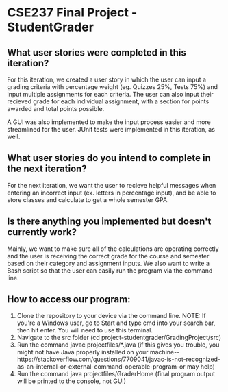 <h1> CSE237 Final Project - StudentGrader </h1>


<h2> What user stories were completed in this iteration? </h2>
<p> For this iteration, we created a user story in which the user can input a grading criteria with percentage weight (eg. Quizzes 25%, Tests 75%) and input multiple assignments for each criteria. The user can also input their recieved grade for each individual assignment, with a section for points awarded and total points possible. </p>

<p> A GUI was also implemented to make the input process easier and more streamlined for the user. JUnit tests were implemented in this iteration, as well. </p>

<h2> What user stories do you intend to complete in the next iteration? </h2>
<p> For the next iteration, we want the user to recieve helpful messages when entering an incorrect input (ex. letters in percentage input), and be able to store classes and calculate to get a whole semester GPA. </p>

<h2> Is there anything you implemented but doesn't currently work?</h2>
<p> Mainly, we want to make sure all of the calculations are operating correctly and the user is receiving the correct grade for the course and semester based on their category and assignment inputs. We also want to write a Bash script so that the user can easily run the program via the command line. </p>

<h2> How to access our program:</h2>
<ol>
   <li> Clone the repository to your device via the command line. NOTE: If you're a Windows user, go to Start and type cmd into your search bar, then hit enter.  You will need to use this terminal.</li>
   <li> Navigate to the src folder (cd project-studentgrader/GradingProject/src) </li>
   <li> Run the command javac projectfiles/*.java (if this gives you trouble, you might not have Java properly installed on your machine--https://stackoverflow.com/questions/7709041/javac-is-not-recognized-as-an-internal-or-external-command-operable-program-or may help)</li>
   <li> Run the command java projectfiles/GraderHome (final program output will be printed to the console, not GUI) </li>
</ol>
   
   
